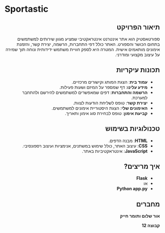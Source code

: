 # Sportastic

<div dir="rtl">
  
## תיאור הפרויקט
ספורטאסטיק הוא אתר אינטרנט אינטראקטיבי שמציע מגוון שירותים למשתמשים בתחום הכושר והספורט.
האתר כולל דפי התחברות, הרשמה, יצירת קשר, והזמנת אימונים מותאמים אישית.
המטרה היא לספק חוויית משתמש ידידותית ונוחה תוך שמירה על עיצוב מקצועי ומודרני.

## תכונות עיקריות
- **עמוד בית**: הצגת המותג וקישורים מרכזיים.
- **מידע עלינו**: דף שמספר על המיזם ושעות פעילות.
- **הרשמה והתחברות**: דפים שמאפשרים למשתמשים להירשם ולהתחבר למערכת.
- **יצירת קשר**: טופס לשליחת הודעות לצוות.
- **האימונים שלי**: הצגת היסטוריית אימונים למשתמשים.
- **קביעת אימון**: טופס לבחירת סוג אימון ותאריך.

## טכנולוגיות בשימוש
- **HTML**: מבנה הדפים.
- **CSS**: עיצוב האתר, כולל שימוש במשתנים, אנימציות ועיצוב רספונסיבי.
- **JavaScript**: אינטראקטיביות באתר.

## איך מריצים? 
- **Flask**
- או
- **Python app.py**

## מחברים
**אור שלום ותומר חייק**

**קבוצה 12**
</div>
